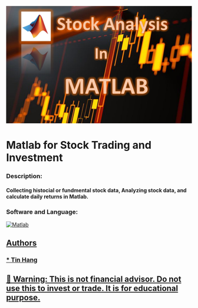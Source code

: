 <img src="MATLAB.PNG">

# Matlab for Stock Trading and Investment  

### Description:
#### Collecting histocial or fundmental stock data, Analyzing stock data, and calculate daily returns in Matlab.   

<h3 align="left"> Software and Language:</h3>
<p align="left"> </a>  <a href="https://www.mathworks.com/" target="_blank"> <img src="https://upload.wikimedia.org/wikipedia/commons/2/21/Matlab_Logo.png" alt="Matlab" width="100" height="100"/>

## Authors  
### * Tin Hang  

## 🔴 Warning: This is not financial advisor.  Do not use this to invest or trade. It is for educational purpose. 
